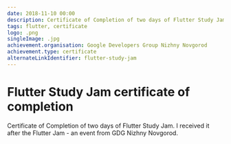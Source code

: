 ```yaml
---
date: 2018-11-10 00:00
description: Certificate of Completion of two days of Flutter Study Jam. I received it after the Flutter Jam - an event from GDG Nizhny Novgorod.
tags: flutter, certificate
logo: .png
singleImage: .jpg
achievement.organisation: Google Developers Group Nizhny Novgorod
achievement.type: certificate
alternateLinkIdentifier: flutter-study-jam
---
```

# Flutter Study Jam certificate of completion

Certificate of Completion of two days of Flutter Study Jam. I received it after the Flutter Jam - an event from GDG Nizhny Novgorod.
